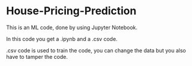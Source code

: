 # House-Pricing-Prediction
This is an ML code, done by using Jupyter Notebook.

In this code you get a .ipynb and a .csv code.

.csv code is used to train the code, you can change the data but you also have to tamper the code.
